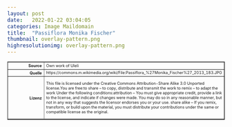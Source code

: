 ```yaml
---
layout: post
date:   2022-01-22 03:04:05
categories: Image Maildomain
title:  "Passiflora Monika Fischer"
thumbnail: overlay-pattern.png
highresolutionimg: overlay-pattern.png
---
```


<div class="entry-content">

<table style="font-size: xx-small" border="1" cellpadding="2">
<tbody>
<tr>
<th style="text-align: right" width="81"><strong>Source</strong></th>
<td>Own work of Uleli</td>
</tr>
<tr>
<th style="text-align: right" width="81"><strong>Quelle</strong></th>
<td>https://commons.m.wikimedia.org/wiki/File:Passiflora_%27Monika_Fischer%27_2013_183.JPG</td>
</tr>
<tr>
<th style="text-align: right" width="81"><strong>Lizenz</strong></th>
<td>

This file is licensed under the Creative Commons Attribution-Share Alike 3.0 Unported license.You are free:to share – to copy, distribute and transmit the work
to remix – to adapt the work
Under the following conditions:attribution – You must give appropriate credit, provide a link to the license, and indicate if changes were made. You may do so in any reasonable manner, but not in any way that suggests the licensor endorses you or your use.
share alike – If you remix, transform, or build upon the material, you must distribute your contributions under the same or compatible license as the original.
</td>
</tr>
</tbody>
</table>
<p>&nbsp;</p>

</div><!-- .entry-content -->
